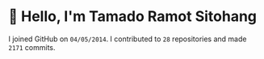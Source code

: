 # :wave: Hello, I'm Tamado Ramot Sitohang

I joined GitHub on `04/05/2014`. I contributed to `28` repositories and made `2171` commits.
